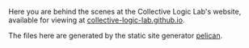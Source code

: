 Here you are behind the scenes at the Collective Logic Lab's website, available for viewing at [collective-logic-lab.github.io](https://collective-logic-lab.github.io).

The files here are generated by the static site generator [pelican](https://getpelican.com/).
